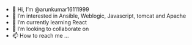 - 👋 Hi, I’m @arunkumar16111999
- 👀 I’m interested in Ansible, Weblogic, Javascript, tomcat and Apache
- 🌱 I’m currently learning React
- 💞️ I’m looking to collaborate on 
- 📫 How to reach me ...

<!---
arunkumar16111999/arunkumar16111999 is a ✨ special ✨ repository because its `README.md` (this file) appears on your GitHub profile.
You can click the Preview link to take a look at your changes.
--->
